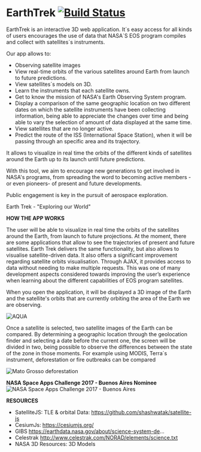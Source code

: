 # EarthTrek  [![Build Status](https://secure.travis-ci.org/SaTrek/EarthTrek.png?branch=nx-propagate)](http://travis-ci.org/SaTrek/EarthTrek)
EarthTrek is an interactive 3D web application. It´s easy access for all kinds of users encourages the use of data that NASA`S EOS program compiles and collect with satellites´s instruments.

Our app allows to:
* Observing satellite images
* View real-time orbits of the various satellites around Earth from launch to future predictions.
* View satellites´s models on 3D.
* Learn the instruments that each satellite owns.
* Get to know the mission of NASA's Earth Observing System program.
* Display a comparison of the same geographic location on two different dates on which the satellite instruments have been collecting information, being able to appreciate the changes over time and being able to vary the selection of amount of data displayed at the same time.
* View satellites that are no longer active.
* Predict the route of the ISS (International Space Station), when it will be passing through an specific area and its trajectory.

It allows to visualize in real time the orbits of the different kinds of satellites around the Earth up to its launch until future predictions.

With this tool, we aim to encourage new generations to get involved in NASA's programs, from spreading the word to becoming active members -or even pioneers- of present and future developments.

Public engagement is key in the pursuit of aerospace exploration.

Earth Trek - "Exploring our World"

**HOW THE APP WORKS**

The user will be able to visualize in real time the orbits of the satellites around the Earth, from launch to future projections. At the moment, there are some applications that allow to see the trajectories of present and future satellites. Earth Trek delivers the same functionality, but also allows to visualise satellite-driven data.
It also offers a significant improvement regarding satellite orbits visualisation. Through AJAX, it provides access to data without needing to make multiple requests. This was one of many development aspects considered towards improving the user’s experience when learning about the different capabilities of EOS program satellites.

When you open the application, it will be displayed a 3D image of the Earth and the satellite's orbits that are currently orbiting the area of the Earth we are observing.

![AQUA](https://api-2017.spaceappschallenge.org/stream-images/OhR7F6ZmAWX6iajVIRVP-gJngWA=/2770/width-800/)

Once a satellite is selected, two satellite images of the Earth can be compared.
By determining a geographic location through the geolocation finder and selecting a date before the current one, the screen will be divided in two, being possible to observe the differences between the state of the zone in those moments. For example using MODIS, Terra´s instrument, deforestation or fire outbreaks can be compared

![Mato Grosso deforestation](https://api-2017.spaceappschallenge.org/stream-images/dVorva_DJd4OK2eAf76sfFKuDuE=/3103/width-800/)

**NASA Space Apps Challenge 2017 - Buenos Aires Nominee**
![NASA Space Apps Challenge 2017 - Buenos Aires](https://sa-media-2017.s3.amazonaws.com/media/images/Space_Apps_2017_Logo_BsAs.width-500.png?AWSAccessKeyId=AKIAJQG3YOIUOOAQEQ4Q&Signature=LhqJbs9ULqNrzXKAGkaRgTWJ5cc%3D&Expires=1494428542)

**RESOURCES**

* SatelliteJS: TLE & orbital Data: https://github.com/shashwatak/satellite-js
* CesiumJs: https://cesiumjs.org/
* GIBS https://earthdata.nasa.gov/about/science-system-de...
* Celestrak http://www.celestrak.com/NORAD/elements/science.txt
* NASA 3D Resources: 3D Models
